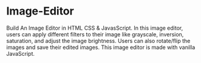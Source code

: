 # Image-Editor
Build An Image Editor in HTML CSS &amp; JavasScript. In this image editor, users can apply different filters to their image like grayscale, inversion, saturation, and adjust the image brightness. Users can also rotate/flip the images and save their edited images. This image editor is made with vanilla JavaScript.
